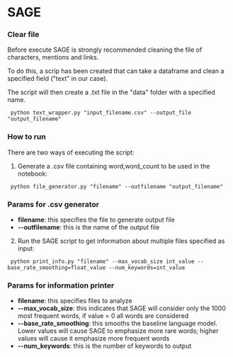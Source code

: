 # SAGE 

### Clear file

Before execute SAGE is strongly recommended cleaning the file of characters, mentions and links.

To do this, a scrip has been created that can take a dataframe and clean a specified field ("text" in our case).

The script will then create a .txt file in the "data" folder with a specified name. 

<pre><code> python text_wrapper.py "input_filename.csv" --output_file "output_filename" </code></pre>

### How to run

There are two ways of executing the script:

1) Generate a .csv file containing word,word_count to be used in the notebook:

<pre><code> python file_generator.py "filename" --outfilename "output_filename"</code></pre>

### Params for .csv generator

- **filename**: this specifies the file to generate output file
- **--outfilename**: this is the name of the output file

2) Run the SAGE script to get information about multiple files specified as input:

<pre><code> python print_info.py "filename" --max_vocab_size int_value --base_rate_smoothing=float_value --num_keywords=int_value </code></pre>

### Params for information printer

- **filename**: this specifies files to analyze
- **--max_vocab_size**: this indicates that SAGE will consider only the 1000 most frequent words, if value = 0 all words are considered
- **--base_rate_smoothing**: this smooths the baseline language model. Lower values will cause SAGE to emphasize more rare words; higher values will cause it emphasize more frequent words
- **--num_keywords**: this is the number of keywords to output